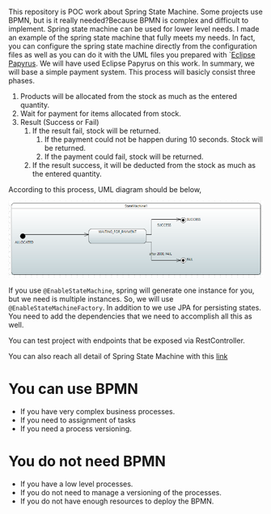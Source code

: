 This repository is POC work about Spring State Machine. Some projects use BPMN, but is it really needed?Because BPMN is
complex and difficult to implement. Spring state machine can be used for lower level needs. I made an example of the
spring state machine that fully meets my needs. In fact, you can configure the spring state machine directly from the
configuration files as well as you can do it with the UML files you prepared
with `[Eclipse Papyrus](https://www.eclipse.org/papyrus/). We will have used Eclipse Papyrus on this work. In summary,
we will base a simple payment system. This process will basicly consist three phases.

1. Products will be allocated from the stock as much as the entered quantity.
2. Wait for payment for items allocated from stock.
3. Result (Success or Fail)
    1. If the result fail, stock will be returned.
        1. If the payment could not be happen during 10 seconds. Stock will be returned.
        2. If the payment could fail, stock will be returned.
    2. If the result success, it will be deducted from the stock as much as the entered quantity.

According to this process, UML diagram should be below,

![uml-diagram.png](uml-diagram.png)

If you use `@EnableStateMachine`, spring will generate one instance for you, but we need is multiple instances. So, we
will use `@EnableStateMachineFactory`. In addition to we use JPA for persisting states. You need to add the dependencies
that we need to accomplish all this as well.

You can test project with endpoints that be exposed via RestController.

You can also reach all detail of Spring State Machine with
this [link](https://docs.spring.io/spring-statemachine/docs/2.2.3.RELEASE/reference/#preface)

# You can use BPMN

* If you have very complex business processes.
* If you need to assignment of tasks
* If you need a process versioning.

# You do not need BPMN

* If you have a low level processes.
* If you do not need to manage a versioning of the processes.
* If you do not have enough resources to deploy the BPMN.
